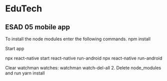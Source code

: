 # EduTech
## ESAD 05 mobile app

To install the node modules enter the following commands.
npm install

Start app

npx react-native start
react-native run-android
npx react-native run-android

Clear watchman watches: watchman watch-del-all
 2. Delete node_modules and run yarn install